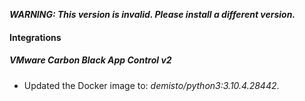 ***WARNING: This version is invalid. Please install a different version.***

#### Integrations
##### VMware Carbon Black App Control v2
- Updated the Docker image to: *demisto/python3:3.10.4.28442*.
